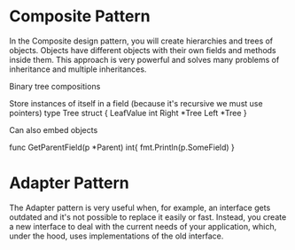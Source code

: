 # Composite Pattern

In the Composite design pattern, you will create hierarchies and trees of objects. Objects have different objects with their own fields and methods inside them. This approach is very powerful and solves many problems of inheritance and multiple inheritances.


Binary tree compositions

Store instances of itself in a field (because it's recursive we must use pointers)
type Tree struct {
    LeafValue int
    Right *Tree
    Left *Tree
}



Can also embed objects 




func GetParentField(p *Parent) int{
    fmt.Println(p.SomeField)
}


# Adapter Pattern

The Adapter pattern is very useful when, for example, an interface gets outdated and it's not possible to replace it easily or fast. Instead, you create a new interface to deal with the current needs of your application, which, under the hood, uses implementations of the old interface.

